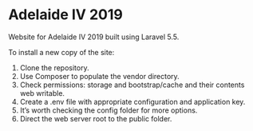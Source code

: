 # Adelaide IV 2019

Website for Adelaide IV 2019 built using Laravel 5.5.

To install a new copy of the site:
1. Clone the repository.
2. Use Composer to populate the vendor directory.
3. Check permissions: storage and bootstrap/cache and their contents web writable.
4. Create a .env file with appropriate configuration and application key.
5. It’s worth checking the config folder for more options.
6. Direct the web server root to the public folder.

